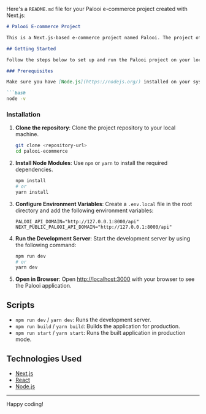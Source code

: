 Here's a `README.md` file for your Palooi e-commerce project created with Next.js:

```markdown
# Palooi E-commerce Project

This is a Next.js-based e-commerce project named Palooi. The project offers a modern development experience and includes both client-side and server-side rendering capabilities to enhance user experience and performance.

## Getting Started

Follow the steps below to set up and run the Palooi project on your local machine.

### Prerequisites

Make sure you have [Node.js](https://nodejs.org/) installed on your system. You can check if Node.js is installed using the following command:

```bash
node -v
```

### Installation

1. **Clone the repository**:
   Clone the project repository to your local machine.

   ```bash
   git clone <repository-url>
   cd palooi-ecommerce
   ```

2. **Install Node Modules**:
   Use `npm` or `yarn` to install the required dependencies.

   ```bash
   npm install
   # or
   yarn install
   ```

3. **Configure Environment Variables**:
   Create a `.env.local` file in the root directory and add the following environment variables:

   ```env
   PALOOI_API_DOMAIN="http://127.0.0.1:8000/api"
   NEXT_PUBLIC_PALOOI_API_DOMAIN="http://127.0.0.1:8000/api"
   ```

4. **Run the Development Server**:
   Start the development server by using the following command:

   ```bash
   npm run dev
   # or
   yarn dev
   ```

5. **Open in Browser**:
   Open [http://localhost:3000](http://localhost:3000) with your browser to see the Palooi application.


## Scripts

- `npm run dev` / `yarn dev`: Runs the development server.
- `npm run build` / `yarn build`: Builds the application for production.
- `npm run start` / `yarn start`: Runs the built application in production mode.

## Technologies Used

- [Next.js](https://nextjs.org/)
- [React](https://reactjs.org/)
- [Node.js](https://nodejs.org/)

---

Happy coding!